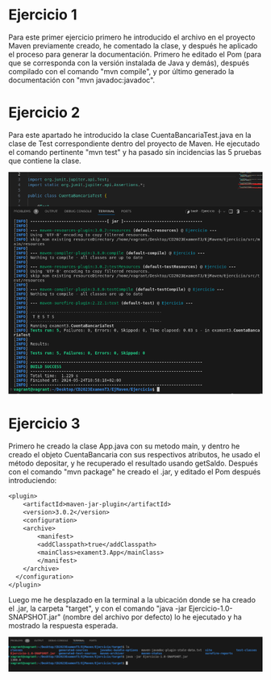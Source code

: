 <h1>Ejercicio 1</h1>
Para este primer ejercicio primero he introducido el archivo en el proyecto Maven previamente creado, he comentado la clase, y después he aplicado el proceso para generar la documentación. Primero he editado el Pom (para que se corresponda con la versión instalada de Java y demás), después compilado con el comando "mvn compile", y por último generado la documentación con "mvn javadoc:javadoc".

<h1>Ejercicio 2</h1>
Para este apartado he introducido la clase CuentaBancariaTest.java en la clase de Test correspondiente dentro del proyecto de Maven. He ejecutado el comando pertinente "mvn test" y ha pasado sin incidencias las 5 pruebas que contiene la clase.

![alt text](e2.png)

<h1>Ejercicio 3</h1>
Primero he creado la clase App.java con su metodo main, y dentro he creado el objeto CuentaBancaria con sus respectivos atributos, he usado el método depositar, y he recuperado el resultado usando getSaldo. Después con el comando "mvn package" he creado el .jar, y editado el Pom después introduciendo:

```
<plugin>
    <artifactId>maven-jar-plugin</artifactId>
    <version>3.0.2</version>
    <configuration>
    <archive>
        <manifest>
        <addClasspath>true</addClasspath>
        <mainClass>exament3.App</mainClass>
        </manifest>
    </archive>
  </configuration>
</plugin>
```
Luego me he desplazado en la terminal a la ubicación donde se ha creado el .jar, la carpeta "target", y con el comando "java -jar Ejercicio-1.0-SNAPSHOT.jar" (nombre del archivo por defecto) lo he ejecutado y ha mostrado la respuesta esperada.

![alt text](e3.png)